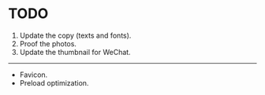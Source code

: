 # TODO

1. Update the copy (texts and fonts).
2. Proof the photos.
3. Update the thumbnail for WeChat.

---

- Favicon.
- Preload optimization.
